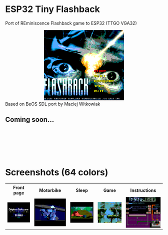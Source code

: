 # ESP32 Tiny Flashback
Port of REminiscence Flashback game to ESP32 (TTGO VGA32)
<center><img src='https://raw.githubusercontent.com/rpsubc8/ESP32TinyFlashback/main/preview/previewMenu.gif'></center>
Based on BeOS SDL port by Maciej Witkowiak

<h2>Coming soon...</h2>
<br><br>


<br><br>
<h1>Screenshots (64 colors)</h1>
 <table>
  <tr>
   <th>Front page</th>
   <th>Motorbike</th>
   <th>Sleep</th>
   <th>Game</th>
   <th>Instructions</th>
  </tr>
  <tr>
   <td><img src='https://raw.githubusercontent.com/rpsubc8/ESP32TinyFlashback/main/preview/previewportada01.gif'></td>
   <td><img src='https://raw.githubusercontent.com/rpsubc8/ESP32TinyFlashback/main/preview/previewmoto02.gif'></td>    
   <td><img src='https://raw.githubusercontent.com/rpsubc8/ESP32TinyFlashback/main/preview/previewdormido03.gif'></td>
   <td><img src='https://raw.githubusercontent.com/rpsubc8/ESP32TinyFlashback/main/preview/previewjuego04.gif'></td>
   <td><img src='https://raw.githubusercontent.com/rpsubc8/ESP32TinyFlashback/main/preview/previewInstrucciones.gif'></td>    
  </tr>
</table>
